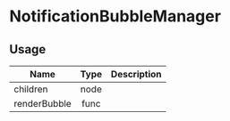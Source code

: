 <!-- 
This is an auto-generated markdown. 
You can change it in "src/behaviour/NotificationBubbleManager.jsx" and run build:docs to update this file.
-->
# NotificationBubbleManager

## Usage
| Name        | Type           | Description  |
| ----------- |:--------------:| ------------:|
|children|node|
|renderBubble|func|
